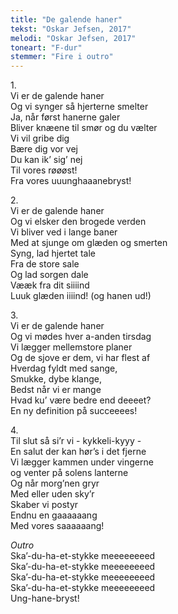```yaml
---
title: "De galende haner"
tekst: "Oskar Jefsen, 2017"
melodi: "Oskar Jefsen, 2017"
toneart: "F-dur"
stemmer: "Fire i outro"
---
```


1\.\
Vi er de galende haner\
Og vi synger så hjerterne smelter\
Ja, når først hanerne galer\
Bliver knæene til smør og du vælter\
Vi vil gribe dig\
Bære dig vor vej\
Du kan ik’ sig’ nej\
Til vores røøøst!\
Fra vores uuunghaaanebryst!

2\.\
Vi er de galende haner\
Og vi elsker den brogede verden\
Vi bliver ved i lange baner\
Med at sjunge om glæden og smerten\
Syng, lad hjertet tale\
Fra de store sale\
Og lad sorgen dale\
Vææk fra dit siiiind\
Luuk glæden iiiind! (og hanen ud!)

3\.\
Vi er de galende haner\
Og vi mødes hver a-anden tirsdag\
Vi lægger mellemstore planer\
Og de sjove er dem, vi har flest af\
Hverdag fyldt med sange,\
Smukke, dybe klange,\
Bedst når vi er mange\
Hvad ku’ være bedre end deeeet?\
En ny definition på succeeees!

4\.\
Til slut så si’r vi - kykkeli-kyyy -\
En salut der kan hør’s i det fjerne\
Vi lægger kammen under vingerne\
og venter på solens lanterne\
Og når morg’nen gryr\
Med eller uden sky’r\
Skaber vi postyr\
Endnu en gaaaaaang\
Med vores saaaaaang!

*Outro*\
Ska’-du-ha-et-stykke meeeeeeeed\
Ska’-du-ha-et-stykke meeeeeeeed\
Ska’-du-ha-et-stykke meeeeeeeed\
Ska’-du-ha-et-stykke meeeeeeeed\
Ung-hane-bryst!